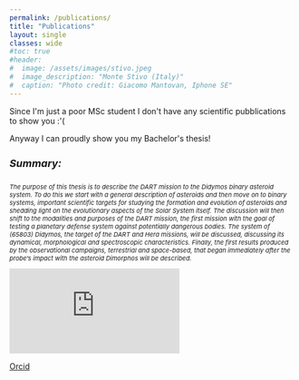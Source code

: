```yaml
---
permalink: /publications/
title: "Publications"
layout: single
classes: wide
#toc: true
#header:
#  image: /assets/images/stivo.jpeg
#  image_description: "Monte Stivo (Italy)"
#  caption: "Photo credit: Giacomo Mantovan, Iphone SE"
---
```

<p> Since I'm just a poor MSc student I don't have any scientific pubblications to show you :'( </p>
<p> Anyway I can proudly show you my Bachelor's thesis! </p>

<h4 style="font-size:18px"><i>Summary:</i></h4>
<p style="font-size:11px"><i>The purpose of this thesis is to describe the DART mission to the Didymos binary asteroid system. To do this we start with a general description of asteroids and then move on to binary systems, important scientific
targets for studying the formation and evolution of asteroids and shedding light on the evolutionary aspects of the Solar System itself. The discussion will then shift to the modalities and purposes of the DART mission,
the first mission with the goal of testing a planetary defense system against potentially dangerous bodies. The system of (65803) Didymos, the target of the DART and Hera missions, will be discussed, discussing its dynamical,
morphological and spectroscopic characteristics. Finally, the first results produced by the observational campaigns, terrestrial and space-based, that began immediately after the probe’s impact with the asteroid Dimorphos will be
described.</i></p>

<embed src="https://berto70.github.io/assets/files/bertinelli_gabriele_thesis.pdf" type="application/pdf" />

<!-- <h2>Peer-reviewed publications</h2> -->

<p></p>
<p>
<span class="fab fa-fw fa-orcid"></span><a href="https://orcid.org/0009-0007-8256-3550">Orcid</a></p>

<!--- <p> 
<link rel="stylesheet" href="https://cdn.jsdelivr.net/gh/jpswalsh/academicons/css/academicons.min.css">
<span class="ai fa-fw ai-google-scholar-square ai-1x"></span><a href="https://scholar.google.com/citations?user=2XiNx-EAAAAJ&hl=en&oi=ao">Google Scholar</a><p> -->
